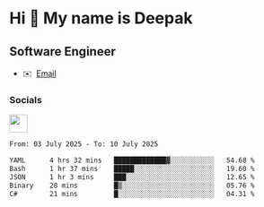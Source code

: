 Hi 👋 My name is Deepak
=======================

Software Engineer
-----------------
* ✉️  [Email](mailto:kumar.neu19@gmail.com)


### Socials

<p align="left"><a href="https://www.linkedin.com/in/deepak94kumar" target="_blank" rel="noreferrer"><img src="https://raw.githubusercontent.com/danielcranney/readme-generator/main/public/icons/socials/linkedin.svg" width="32" height="32" /></a></p>

<!--START_SECTION:waka-->

```txt
From: 03 July 2025 - To: 10 July 2025

YAML      4 hrs 32 mins   █████████████▓░░░░░░░░░░░   54.68 %
Bash      1 hr 37 mins    █████░░░░░░░░░░░░░░░░░░░░   19.60 %
JSON      1 hr 3 mins     ███░░░░░░░░░░░░░░░░░░░░░░   12.65 %
Binary    28 mins         █▒░░░░░░░░░░░░░░░░░░░░░░░   05.76 %
C#        21 mins         █░░░░░░░░░░░░░░░░░░░░░░░░   04.31 %
```

<!--END_SECTION:waka-->

